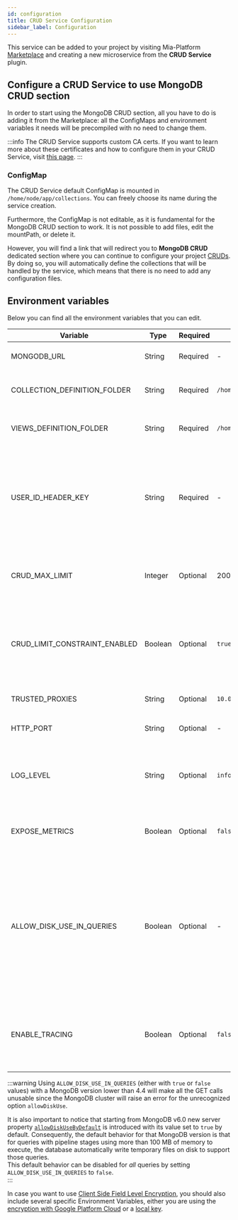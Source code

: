 ```yaml
---
id: configuration
title: CRUD Service Configuration
sidebar_label: Configuration
---
```

This service can be added to your project by visiting Mia-Platform [Marketplace](../../marketplace/overview_marketplace.md) and creating a new microservice from the **CRUD Service** plugin.

## Configure a CRUD Service to use MongoDB CRUD section

In order to start using the MongoDB CRUD section, all you have to do is adding it from the Marketplace: all the ConfigMaps and environment variables it needs will be precompiled with no need to change them.

:::info
The CRUD Service supports custom CA certs. If you want to learn more about these certificates and how to configure them in your CRUD Service, visit [this page](../../development_suite/api-console/api-design/services#provide-a-ca-certificate-to-a-custom-service).
:::

### ConfigMap

The CRUD Service default ConfigMap is mounted in `/home/node/app/collections`. You can freely choose its name during the service creation.

Furthermore, the ConfigMap is not editable, as it is fundamental for the MongoDB CRUD section to work. It is not possible to add files, edit the mountPath, or delete it.

However, you will find a link that will redirect you to **MongoDB CRUD** dedicated section where you can continue to configure your project [CRUDs](../../development_suite/api-console/api-design/crud_advanced.md). By doing so, you will automatically define the collections that will be handled by the service, which means that there is no need to add any configuration files.

## Environment variables

Below you can find all the environment variables that you can edit.

| Variable                      | Type    | Required | Default value                             | Description                                                                                                                                                                    |
|-------------------------------|---------|----------|-------------------------------------------|--------------------------------------------------------------------------------------------------------------------------------------------------------------------------------|
| MONGODB_URL                   | String  | Required | -                                         | The MongoDB connection string.                                                                                                                                                 |
| COLLECTION_DEFINITION_FOLDER  | String  | Required | `/home/node/app/collections`              | The path to the folder where all collections are defined.                                                                                                                      |
| VIEWS_DEFINITION_FOLDER       | String  | Required | `/home/node/app/collections`              | The path to the folder where all views are defined.                                                                                                                            |
| USER_ID_HEADER_KEY            | String  | Required | -                                         | Header key used to know which user makes the request. User id is useful to add `creatorId` and `updaterId` field in collection document.                                       |
| CRUD_MAX_LIMIT                | Integer | Optional | 200                                       | Configures the maximum limit of objects returned by a MongoDB query.                                                                                                           |
| CRUD_LIMIT_CONSTRAINT_ENABLED | Boolean | Optional | `true`                                    | Enables the query limit constraint feature. If set to `false`, the `CRUD_MAX_LIMIT` environment variable won't be used.                                                        |
| TRUSTED_PROXIES               | String  | Optional | `10.0.0.0/8,172.16.0.0/12,192.168.0.0/16` | Contains the trusted proxies values.                                                                                                                                           |
| HTTP_PORT                     | String  | Optional | -                                         | The port exposed by the service.                                                                                                                                               |
| LOG_LEVEL                     | String  | Optional | `info`                                    | Level of the log. It can be one of the following: `trace`, `debug`, `info`, `warn`, `error`, `fatal`.                                                                          |
| EXPOSE_METRICS                | Boolean | Optional | `false`                                   | Specifies if Prometheus metrics should be exposed or not.                                                                                                                      |
| ALLOW_DISK_USE_IN_QUERIES     | Boolean | Optional | -                                         | Sets the `allowDiskUse` option in the MongoDB queries. It is useful when working with MongoDB Views requiring heavy aggregations (added in v6.0.2, works with MongoDB >= 4.4). |
| ENABLE_TRACING                | Boolean | Optional | `false`                                   | Specifies if OpenTelemetry tracing should be enabled. It is possible to find more documentation [here](../../runtime_suite_libraries/lc39/main-entrypoint#opentelemetry-tracing-experimental) |

:::warning
Using `ALLOW_DISK_USE_IN_QUERIES` (either with `true` or `false` values) with a MongoDB version lower than 4.4 will make all the GET calls unusable since the MongoDB cluster will raise an error for the unrecognized option `allowDiskUse`.

It is also important to notice that starting from MongoDB v6.0 new server property [`allowDiskUseByDefault`](https://www.mongodb.com/docs/manual/reference/parameters/#mongodb-parameter-param.allowDiskUseByDefault)
is introduced with its value set to `true` by default. Consequently, the default behavior for that MongoDB version
is that for queries with pipeline stages using more than 100 MB of memory to execute, the database automatically
write temporary files on disk to support those queries.  
This default behavior can be disabled for _all_ queries by setting `ALLOW_DISK_USE_IN_QUERIES` to `false`.  
:::

In case you want to use [Client Side Field Level Encryption](https://docs.mongodb.com/manual/core/security-client-side-encryption/),
you should also include several specific Environment Variables, either you are using the [encryption with Google Platform Cloud](./30_encryption_configuration.md#configure-csfle-with-the-google-cloud-platform-gcp)
or a [local key](./30_encryption_configuration.md#configure-csfle-with-local-key).
